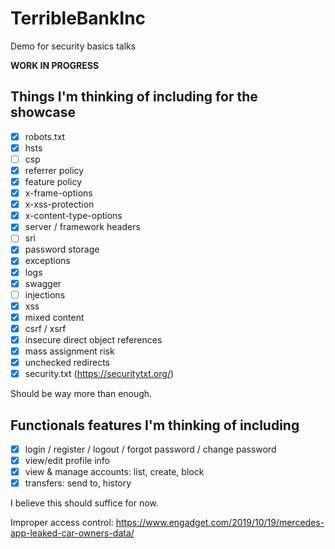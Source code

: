 # TerribleBankInc
Demo for security basics talks

**WORK IN PROGRESS**

## Things I'm thinking of including for the showcase
- [x] robots.txt
- [x] hsts
- [ ] csp
- [x] referrer policy
- [x] feature policy
- [x] x-frame-options
- [x] x-xss-protection
- [x] x-content-type-options
- [x] server / framework headers
- [ ] sri
- [x] password storage
- [x] exceptions
- [x] logs
- [x] swagger
- [ ] injections
- [x] xss
- [x] mixed content
- [x] csrf / xsrf
- [x] insecure direct object references
- [x] mass assignment risk
- [x] unchecked redirects
- [x] security.txt (https://securitytxt.org/)

Should be way more than enough.

## Functionals features I'm thinking of including
- [x] login / register / logout / forgot password / change password
- [x] view/edit profile info
- [x] view & manage accounts: list, create, block
- [x] transfers: send to, history

I believe this should suffice for now.


Improper access control: https://www.engadget.com/2019/10/19/mercedes-app-leaked-car-owners-data/